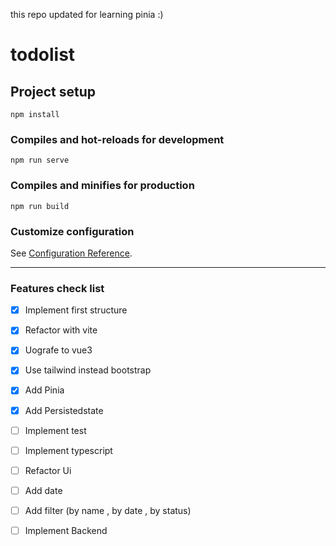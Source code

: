 this repo updated for learning pinia :)

# todolist

## Project setup
```
npm install
```

### Compiles and hot-reloads for development
```
npm run serve
```

### Compiles and minifies for production
```
npm run build
```

### Customize configuration
See [Configuration Reference](https://cli.vuejs.org/config/).

-------
### Features check list 
- [x] Implement first structure
- [x] Refactor with vite 
- [x] Uografe to vue3 
- [x] Use tailwind instead bootstrap
- [x] Add Pinia
- [x] Add Persistedstate
- [ ] Implement test
- [ ] Implement typescript
- [ ] Refactor Ui
- [ ] Add date 
- [ ] Add filter (by name , by date , by status)
- [ ] Implement Backend
 